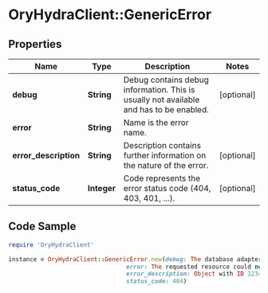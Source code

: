 # OryHydraClient::GenericError

## Properties

Name | Type | Description | Notes
------------ | ------------- | ------------- | -------------
**debug** | **String** | Debug contains debug information. This is usually not available and has to be enabled. | [optional] 
**error** | **String** | Name is the error name. | 
**error_description** | **String** | Description contains further information on the nature of the error. | [optional] 
**status_code** | **Integer** | Code represents the error status code (404, 403, 401, ...). | [optional] 

## Code Sample

```ruby
require 'OryHydraClient'

instance = OryHydraClient::GenericError.new(debug: The database adapter was unable to find the element,
                                 error: The requested resource could not be found,
                                 error_description: Object with ID 12345 does not exist,
                                 status_code: 404)
```


